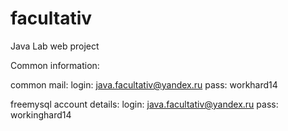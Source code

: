 # facultativ
Java Lab web project

Common information:

common mail:
login: java.facultativ@yandex.ru
pass: workhard14

freemysql account details:
login: java.facultativ@yandex.ru
pass: workinghard14

